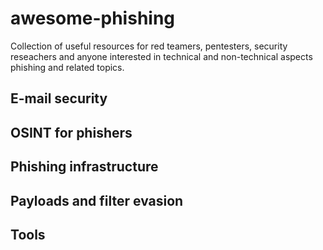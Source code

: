 # awesome-phishing

Collection of useful resources for red teamers, pentesters, security reseachers and anyone interested in technical and non-technical aspects phishing and related topics.

## E-mail security

## OSINT for phishers

## Phishing infrastructure

## Payloads and filter evasion

## Tools

